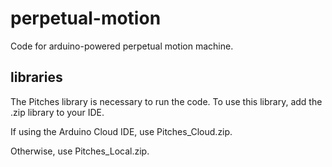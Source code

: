 # perpetual-motion

Code for arduino-powered perpetual motion machine.

## libraries

The Pitches library is necessary to run the code. To use this library, add the .zip library to your IDE.

If using the Arduino Cloud IDE, use Pitches_Cloud.zip.

Otherwise, use Pitches_Local.zip.
